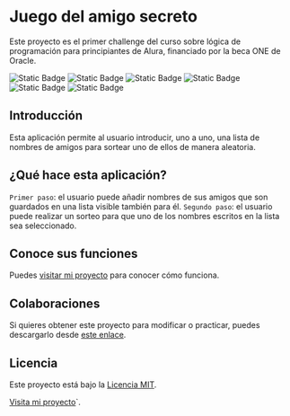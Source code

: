 # Juego del amigo secreto

Este proyecto es el primer challenge del curso sobre lógica de programación para principiantes de Alura, financiado por la beca ONE de Oracle.

![Static Badge](https://img.shields.io/badge/status-completed-red)
![Static Badge](https://img.shields.io/badge/release%20date-february%202025-purple)
![Static Badge](https://img.shields.io/badge/license-MIT-green)
![Static Badge](https://img.shields.io/badge/html-blue)
![Static Badge](https://img.shields.io/badge/css-pink)
![Static Badge](https://img.shields.io/badge/javascript-yellow)

## Introducción

Esta aplicación permite al usuario introducir, uno a uno, una lista de nombres de amigos para sortear uno de ellos de manera aleatoria.

## ¿Qué hace esta aplicación?

`Primer paso`: el usuario puede añadir nombres de sus amigos que son guardados en una lista visible también para él.
`Segundo paso`: el usuario puede realizar un sorteo para que uno de los nombres escritos en la lista sea seleccionado. 

## Conoce sus funciones 

Puedes [visitar mi proyecto](https://cotiastronauta.github.io/desafio-amigo-secreto/) para conocer cómo funciona.

## Colaboraciones

Si quieres obtener este proyecto para modificar o practicar, puedes descargarlo desde [este enlace](https://github.com/cotiastronauta/desafio-amigo-secreto.git).

## Licencia

Este proyecto está bajo la [Licencia MIT](LICENSE).  


[Visita mi proyecto](https://github.com/usuario/proyecto)`.  